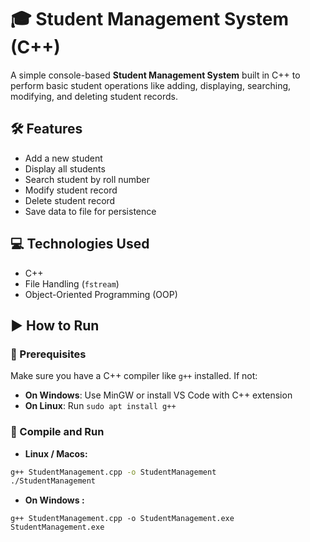 # 🎓 Student Management System (C++)

A simple console-based **Student Management System** built in C++ to perform basic student operations like adding, displaying, searching, modifying, and deleting student records.


## 🛠️ Features

- Add a new student
- Display all students
- Search student by roll number
- Modify student record
- Delete student record
- Save data to file for persistence

## 💻 Technologies Used

- C++
- File Handling (`fstream`)
- Object-Oriented Programming (OOP)

## ▶️ How to Run

### 🔧 Prerequisites

Make sure you have a C++ compiler like `g++` installed. If not:

- **On Windows**: Use MinGW or install VS Code with C++ extension
- **On Linux**: Run `sudo apt install g++`

### 🚀 Compile and Run
- **Linux / Macos:**
```bash
g++ StudentManagement.cpp -o StudentManagement
./StudentManagement
```
- **On Windows :**
```
g++ StudentManagement.cpp -o StudentManagement.exe
StudentManagement.exe
```

